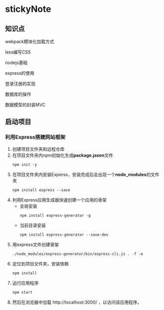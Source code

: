 # stickyNote

## 知识点

webpack模块化加载方式

less编写CSS

nodejs基础

express的使用

登录注册的实现

数据库的操作

数据模型的封装MVC





## 启动项目

### 利用Express搭建网站框架
1. 创建项目文件夹和远程仓库
2. 在项目文件夹内npm初始化生成**package.jason**文件
    ```npm
    npm init -y
    ```
3. 在项目文件夹内安装Experss，安装完成后会出现一个**node_modules**的文件夹
    ```npm
    npm install express --save
    ```
4. 利用Express应用生成器快速创建一个应用的骨架
    - 全局安装
        ```npm
        npm install express-generator -g
        ```
    - 当前目录安装
        ```npm
        npm install express-generator --save-dev
        ```
5. 用express文件创建骨架
    ```shell
    ./node_modules/express-generator/bin/express-cli.js . -f -e  
    ```
6. 定位到项目文件夹，安装依赖
    ```npm
    npm install
    ```
7. 运行应用程序
    ```npm
    npm start
    ```
8. 然后在浏览器中加载 http://localhost:3000/ ，以访问该应用程序。
